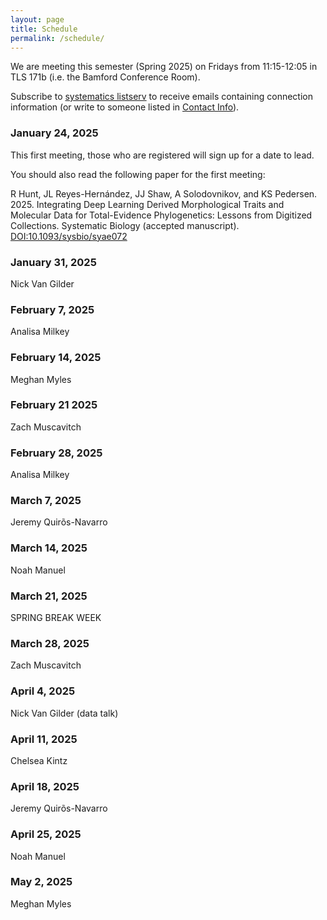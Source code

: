 ```yaml
---
layout: page
title: Schedule
permalink: /schedule/
---
```


We are meeting this semester (Spring 2025) on Fridays from 11:15-12:05 in TLS 171b (i.e. the Bamford Conference Room).

Subscribe to [systematics listserv](/systseminar/listserv/) to receive emails containing connection information (or write to someone listed in [Contact Info](/systseminar/contact-info/)).

### January 24, 2025

This first meeting, those who are registered will sign up for a date to lead.

You should also read the following paper for the first meeting:

R Hunt, JL Reyes-Hernández, JJ Shaw, A Solodovnikov, and KS Pedersen. 2025. Integrating Deep Learning Derived Morphological Traits and Molecular Data for Total-Evidence Phylogenetics: Lessons from Digitized Collections. Systematic Biology (accepted manuscript). [DOI:10.1093/sysbio/syae072](https://doi.org/10.1093/sysbio/syae072)

### January 31, 2025

Nick Van Gilder

### February 7, 2025

Analisa Milkey

### February 14, 2025

Meghan Myles

### February 21 2025

Zach Muscavitch

### February 28, 2025

Analisa Milkey

### March 7, 2025

Jeremy Quirõs-Navarro

### March 14, 2025

Noah Manuel

### March 21, 2025

SPRING BREAK WEEK

### March 28, 2025

Zach Muscavitch

### April 4, 2025

Nick Van Gilder (data talk)

### April 11, 2025

Chelsea Kintz

### April 18, 2025

Jeremy Quirõs-Navarro

### April 25, 2025

Noah Manuel

### May 2, 2025

Meghan Myles
